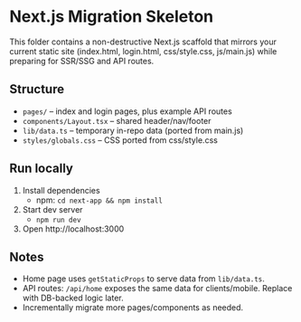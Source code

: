 # Next.js Migration Skeleton

This folder contains a non-destructive Next.js scaffold that mirrors your current static site (index.html, login.html, css/style.css, js/main.js) while preparing for SSR/SSG and API routes.

## Structure

- `pages/` – index and login pages, plus example API routes
- `components/Layout.tsx` – shared header/nav/footer
- `lib/data.ts` – temporary in-repo data (ported from main.js)
- `styles/globals.css` – CSS ported from css/style.css

## Run locally

1. Install dependencies
   - npm: `cd next-app && npm install`
2. Start dev server
   - `npm run dev`
3. Open http://localhost:3000

## Notes

- Home page uses `getStaticProps` to serve data from `lib/data.ts`.
- API routes: `/api/home` exposes the same data for clients/mobile. Replace with DB-backed logic later.
- Incrementally migrate more pages/components as needed.

